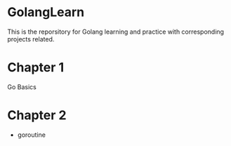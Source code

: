 # GolangLearn
This is the reporsitory for Golang learning and practice with corresponding projects related. 

# Chapter 1
Go Basics

# Chapter 2
- goroutine

